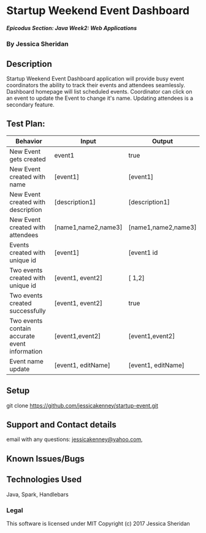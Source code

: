# Startup Weekend Event Dashboard 

##### Epicodus Section: Java Week2: Web Applications 

### By Jessica Sheridan

## Description

Startup Weekend Event Dashboard application will provide busy event coordinators
the ability to track their events and attendees seamlessly. Dashboard homepage
will list scheduled events. Coordinator can click on an event to update the Event
to change it's name. Updating attendees is a secondary feature. 

## Test Plan: 

| Behavior      | Input | Output |
| ------------- | ------------- | ------------- |
| New Event gets created| event1  | true |
| New Event created with name |[event1]|[event1]|
| New Event created with description |[description1] |[description1]|
| New Event created with attendees |[name1,name2,name3] | [name1,name2,name3] |
| Events created with unique id  |[event1] | [event1 id |
| Two events created with unique id  |[event1, event2] | [ 1,2]|
| Two events created successfully |[event1, event2] | true |
| Two events contain accurate event information |[event1,event2] | [event1,event2]  |
| Event name update  |[event1, editName] | [event1, editName] |



## Setup
git clone https://github.com/jessicakenney/startup-event.git  

## Support and Contact details
email with any questions: jessicakenney@yahoo.com,

## Known Issues/Bugs

## Technologies Used
Java, Spark, Handlebars

### Legal
This software is licensed under MIT Copyright (c) 2017 Jessica Sheridan
